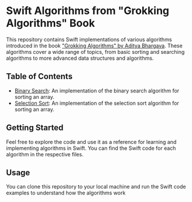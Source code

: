# Swift Algorithms from "Grokking Algorithms" Book

This repository contains Swift implementations of various algorithms introduced in the book ["Grokking Algorithms" by Aditya Bhargava](https://github.com/egonSchiele/grokking_algorithms). These algorithms cover a wide range of topics, from basic sorting and searching algorithms to more advanced data structures and algorithms.

## Table of Contents

- [Binary Search](https://github.com/chxenia/algorithms/tree/main/BinarySearch): An implementation of the binary search algorithm for sorting an array.
- [Selection Sort](https://github.com/chxenia/algorithms/tree/main/SelectionSort): An implementation of the selection sort algorithm for sorting an array.


## Getting Started

Feel free to explore the code and use it as a reference for learning and implementing algorithms in Swift. You can find the Swift code for each algorithm in the respective files.

## Usage

You can clone this repository to your local machine and run the Swift code examples to understand how the algorithms work





